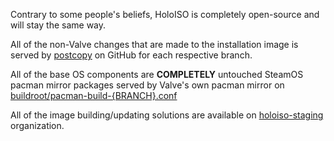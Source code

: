 Contrary to some people's beliefs, HoloISO is completely open-source and will stay the same way.

All of the non-Valve changes that are made to the installation image is served by [postcopy](https://github.com/holoiso-staging/postcopy/) on GitHub for each respective branch.

All of the base OS components are **COMPLETELY** untouched SteamOS pacman mirror packages served by Valve's own pacman mirror on [buildroot/pacman-build-{BRANCH}.conf](https://github.com/holoiso-staging/buildroot/blob/master/pacman-build-beta.conf)

All of the image building/updating solutions are available on [holoiso-staging](https://github.com/holoiso-staging) organization.